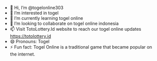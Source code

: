 - 👋 Hi, I’m @togelonline303
- 👀 I’m interested in togel
- 🌱 I’m currently learning togel online
- 💞️ I’m looking to collaborate on togel online indonesia
- 📫 Visit TotoLottery.Id website to reach our togel online updates https://totolottery.id
- 😄 Pronouns: Togel
- ⚡ Fun fact: Togel Online is a traditional game that became popular on the internet.

<!---
togelonline303/togelonline303 is a ✨ special ✨ repository because its `README.md` (this file) appears on your GitHub profile.
You can click the Preview link to take a look at your changes.
--->
